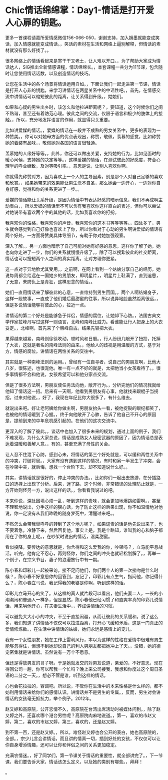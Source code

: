 # Chic情话绵绵掌：Day1-情话是打开爱人心扉的钥匙。

更多一首课程请嘉所爱情感微信156-066-050，谢谢支持，加入拥墨就能变成笑话，加入情感就能变成情话。，笑话的素材在生活和网络上逼别解释，但情话的素材就没有那么好找了。。

很多网络上的情话看起来是寄干干又老土，让人难以开口。，为了帮助大家成为情话达人，SIG推出全新情感课程，情话绵绵长。，本套课程一共分为11节课，包含随时让您使用情话话数，以及创造情话的技巧。

让您在生活中的各个场景将情话运用自如。，下面让我们一起走进第一节课，情话是打开人心非的钥匙，来学习讲情话在两星关系中的中谣性吧。，首先，在情感交流中讲情话可以缩短彼此的距离，让关系得到升级。，姑娘们。

如果和心疑的男生出乡时，该怎么和他拉进距离呢？，要知道，这个时候你们之间不熟谐，甚至还有着防范心理。彼此之间的交流，仅限于语言和极少的肢体上的接触。，所以，充分地发挥语言的作用，就显得只关重要。

比如讲爱媒的情话。，爱媒的情话在一段并不成熟的男女关系中，更多的表现为一种赞美。，你可以对她母方面的优点表现出，称赞，敬佩，羡慕的感觉，比如称赞她的着装有品味，，敬佩她对各国的语言很轻通。

羡慕她的人缘好等等。，此外，你还可以做出关爱，支持她的行为，比如见面时的暖心问候，支持她的决定等等。，这样爱媒的情话，在测试彼此的好感度，符合心理学的呼业继致，及对等吸引率。，意思是说，让别人喜欢你啊。

你就得先称赞对方，因为喜欢上一个人的主导因素，别是那个人对自己足够的喜欢和欣赏。，如果她带来的效果能让男生洗不自圣，那么她会一边开心，一边对你自身好感，觉得和你的关系更进了一步。。

爱媒的情话能让关系升级，是因为情话中有表达好感的暗示信息，我们不再成啊主动表白，，所以爱媒的情话里不可以含有我喜欢你这样直白的表述，但你可以尝试对她说带有喜欢两个字的其他的话，比如我喜欢你的打扮。

我喜欢你的性格，我喜欢你的声音，我喜欢你的这本书等等等等。，四处多了，男生就会感觉到自己好像也喜欢上了你，所以你看对于心动的男生啊讲爱媒的情话有两个好处，一方面将赞美具体导细节，有助于你对她加强观察。

深入了解。，另一方面也暗示了自己可能对她有好感的意思，这样你了解了她，她也向你走进了一步，你们的关系就慢慢升级了。，除了可以搜紮彼此的社交距离，情话也可以搜短两个人之间的真实距离，让对方理你更紧。

这一点对于异地脸尤其受用。，之前啊，在网上看到一个姑娘分享自己的经历，她说每周都会给远在一国她乡的男朋友，即明星片，，明星片上鞋满了，直到追思，了无意，未防仇上是青狂，这样思念的情话。。

她们一直用情话来了解彼此的心意，一直维持到男生回国。，两个人啊结婚身子，这样一段故事，一直成了他们婚后最甜蜜的往事，所以说异地脸虽然距离很远，，但是多说情话能够将彼此的心，拉近一点。

讲情话的第二个好处是能够急于伴侣，情感的腐位，让她卸下心防。，法国古典文学作家拉峰丹写过这样一则语言，北峰和南峰比威力。看谁能让行人把身上的大衣妥定。，北峰啊，首先来了个韩峰自古。结果先容把大衣。

果得越来越紧，南峰则徐徐吹动，顿时风和日曆。，行人纷纷几眼开了扭扣，托掉了大衣，这就是著名的南峰法则的由来。，他给人的歧视是用温暖的方式，基于对方，情感的腐位。讲情话在两性关系的交往中。

其实就是一种南峰法则的运用。，曾经有一位自寻者，说自己的男朋友啊，比他大八岁，很陈述，也很宠他。唯一有一点不好的就是，太把他当小女孩看待了。，很多事情都不会和他说，女孩希望可以和他分家点交流。

但是了很多方法啊，男朋友使任务法向他，敞开行为。，分析完他们的情况我就给他知了情话这一招。后来有一天啊，他看到男朋友有心事，他就找来跟棍子当拐招，过来对他说。，好了，我现在年纪比你大很多了，有什么维去。

就说出来吧。好让老阿姨给你做主啊，男朋友抬头一看，被他捉裂的眼纪都笑了，也被他的情话暖到了心握。，终于向他敞开了心肺，告诉了他自己不开心的原因是，提前到来的中年危机感引起的。在他们的这次交流中。

更深入的了解了彼此。，谈话中也加入了很多未来的规划，通过上面的例子，我们不难发现，为什么大家总说，情话是成熟女人秘密武器的原因了，因为情话总是表达着温暖和善解人意。，有的，甚至充满了母性的关会。

让人忍不住泄下心防，感到心未，将情话的第三个好处就是，可以缓和两性关系中的冲突，打破将局。，大家有没有遇到这样的情况，有时和另一半发生了冲突，会在吵架中突，就后悔，想找一个台阶下去，却不知道说什么好。。

其实，讲情话就是很好的，停止冲突的办法。，比如你们一起出去旅游，在分插路口的选择上出现了分析。后来，迷了路，这个时候，非常错误的处理防止就是，一方开始则怪另一方，说出这样的话。，你看看我说过的吧。

本来你说，深处困境心烦一乱，听到这样的责味，就会更加地爆跳如雷啊。，甚至不理智地说出，分手这样的狠心话，为了防止这样的后果出现，你不如温情地对他说，你一定没有从我们昨晚的随身梦死中，清醒过来吧。。

不然怎么会带我暈呼呼的转到了这个地方呢？，如果谴责的话是他先说出来了，也不要着急，冷静下来，然后回复他。事实上是，我是个路知，谁叫我的心和脑子都用在了你的身上呢。，在吵架时说出的情话，温柔甜蜜。

看似投降，要传达的意思就是，你舍得和这么爱我的你，吵架吗？，立马能平息战活，听完，他肯定不忍心，再则怪你，你们之间的冲突也就轻松划解了。，再举一个例子，在宗义节目，妻子的浪漫旅行中有一期。

陈小春和印彩儿一起被采访，接不足问他们，你们两个人的第一次接吻是什么时候？，陈小春不好意思你的回答到，忘记了，印彩儿有点生气，指问他，你记得什么？，陈小春立马说，我记得我的老婆是你啊，听到这样的话。

印彩儿立马开心的笑了。从这样的真人就片段可以看出，他们夫妻二人，一长的小潮潮闹和普通人一样多，但是显然，陈小春他已经习惯了和直爽率真的印彩儿说情话，用来哄他开心，在夫妻生活中，，养成讲情话的习惯。

可以避免大大小小的冲突，不至于直接闹疆，从而让彼此的关系缓和。说了这么多，我们知道了讲情话不仅仅可以拉进距离，打开心飞缓和矛盾，这是一门真正的爱情修炼数。，在生活中讲情话的姑娘，她们永远是感情上的宠儿。

我有一个女性朋友，她在工作上雷利风行，本以为这样的性格在爱情中很难有男生能够忽得住，但想不到她却说自己的利人男朋友都把她冲上了天。，没错，她的德宠密集就是讲情话。虽然说有一万个不愿意。

但还是得放男友的哥子呀。于是她就发交的对男友说道，亲爱的，不好意思，现在得回公司一趟，你可以帮我一个忙吗？晚上来公司接我，我想和你度过这个周日圣语的二分之一天。，想必不管是谁，听到这样的情话。

心也会花拉拉的，容调吧。所以说，不管你在生活中的本来性格是什么样的，都不妨利用情话来给你们的感情认识。讲情话并不是男生的专属。，反而，男生对会讲情话的女孩毫无抵抗力，举个例子。2012年。

赵又婷和高原院，公开恋情不久，高原院在台湾出席活动时被媒体问到。，除了赵又婷之外，还喜欢哪个港台男性呢？高原院肉麻地说道。，第一，喜欢的市赵又婷，第二，喜欢的市赵又婷，第三，喜欢的，还是赵又婷。

到不第一百，还是赵又婷。，所以，难怪赵又婷也会公开的表白，她也高原院的，全部。，宗少儿言会讲情话，而且讲的情真一切，插到好处的女孩，不仅仅可以让你自身增添情趣，还可以让你和伴侣之间的关系更加稳定。

充满农情迷。，好了同学们，第一节课关于情话的重要性，就全部讲完了。，下一节课，我们要告诉大家，情话该怎么定义，以及她的类别有哪些。，拜拜！

。